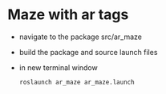 # Maze with ar tags
- navigate to the package src/ar_maze
- build the package and source launch files
- in new terminal window </br>

      roslaunch ar_maze ar_maze.launch
